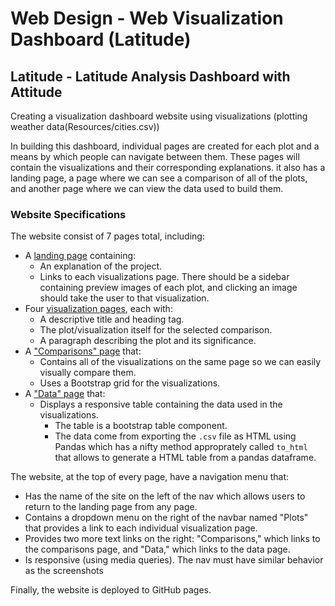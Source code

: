 # Web Design - Web Visualization Dashboard (Latitude)

## Latitude - Latitude Analysis Dashboard with Attitude

Creating a visualization dashboard website using visualizations (plotting weather data(Resources/cities.csv))

In building this dashboard, individual pages are created for each plot and a means by which people can navigate between them. These pages will contain the visualizations and their corresponding explanations. it also has a landing page, a page where we can see a comparison of all of the plots, and another page where we can view the data used to build them.

### Website Specifications


The website consist of 7 pages total, including:

* A [landing page](#landing-page) containing:
  * An explanation of the project.
  * Links to each visualizations page. There should be a sidebar containing preview images of each plot, and clicking an image should take the user to that visualization.
* Four [visualization pages](#visualization-pages), each with:
  * A descriptive title and heading tag.
  * The plot/visualization itself for the selected comparison.
  * A paragraph describing the plot and its significance.
* A ["Comparisons" page](#comparisons-page) that:
  * Contains all of the visualizations on the same page so we can easily visually compare them.
  * Uses a Bootstrap grid for the visualizations.
* A ["Data" page](#data-page) that:
  * Displays a responsive table containing the data used in the visualizations.
    * The table is a bootstrap table component.
    * The data come from exporting the `.csv` file as HTML using Pandas which has a nifty method approprately called `to_html` that allows to generate a HTML table from a pandas dataframe. 

The website, at the top of every page, have a navigation menu that:

* Has the name of the site on the left of the nav which allows users to return to the landing page from any page.
* Contains a dropdown menu on the right of the navbar named "Plots" that provides a link to each individual visualization page.
* Provides two more text links on the right: "Comparisons," which links to the comparisons page, and "Data," which links to the data page.
* Is responsive (using media queries). The nav must have similar behavior as the screenshots 

Finally, the website is deployed to GitHub pages.